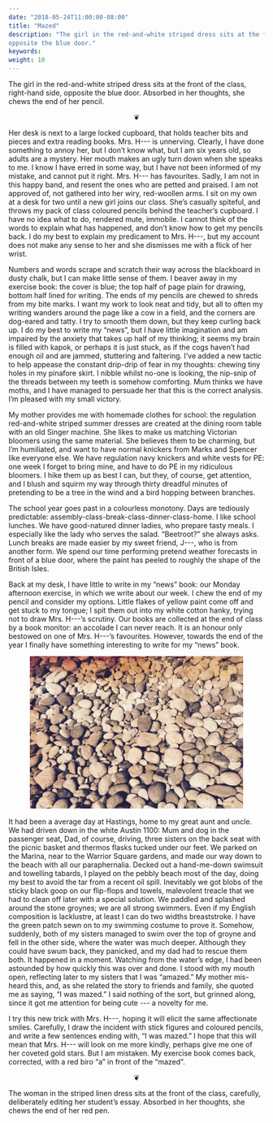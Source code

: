 ```yaml
---
date: "2018-05-24T11:00:00-08:00"
title: "Mazed"
description: "The girl in the red-and-white striped dress sits at the front of the class, right-hand side,
opposite the blue door."
keywords:
weight: 10
---
```


The girl in the red-and-white striped dress sits at the front of the class, right-hand side,
opposite the blue door. Absorbed in her thoughts, she chews the end of her pencil.

<center>
❦
</center>

Her desk is next to a large locked cupboard, that holds teacher bits and pieces and extra reading
books. Mrs. H--- is unnerving. Clearly, I have done something to annoy her, but I don’t know what,
but I am six years old, so adults are a mystery. Her mouth makes an ugly turn down when she speaks
to me. I know I have erred in some way, but I have not been informed of my mistake, and cannot put
it right. Mrs. H--- has favourites. Sadly, I am not in this happy band, and resent the ones who are
petted and praised. I am not approved of, not gathered into her wiry, red-woollen arms. I sit on my
own at a desk for two until a new girl joins our class. She’s casually spiteful, and throws my pack
of class coloured pencils behind the teacher’s cupboard. I have no idea what to do, rendered mute,
immobile. I cannot think of the words to explain what has happened, and don’t know how to get my
pencils back. I do my best to explain my predicament to Mrs. H---, but my account does not make any
sense to her and she dismisses me with a flick of her wrist.

Numbers and words scrape and scratch their way across the blackboard in dusty chalk, but I can make
little sense of them. I beaver away in my exercise book: the cover is blue; the top half of page
plain for drawing, bottom half lined for writing. The ends of my pencils are chewed to shreds from
my bite marks. I want my work to look neat and tidy, but all to often my writing wanders around the
page like a cow in a field, and the corners are dog-eared and tatty. I try to smooth them down, but
they keep curling back up. I do my best to write my “news”, but I have little imagination and am
impaired by the anxiety that takes up half of my thinking; it seems my brain is filled with kapok,
or perhaps it is just stuck, as if the cogs haven’t had enough oil and are jammed, stuttering and
faltering. I’ve added a new tactic to help appease the constant drip-drip of fear in my thoughts:
chewing tiny holes in my pinafore skirt. I nibble whilst no-one is looking, the nip-snip of the
threads between my teeth is somehow comforting. Mum thinks we have moths, and I have managed to
persuade her that this is the correct analysis. I’m pleased with my small victory.

My mother provides me with homemade clothes for school: the regulation red-and-white striped summer
dresses are created at the dining room table with an old Singer machine. She likes to make us
matching Victorian bloomers using the same material. She believes them to be charming, but I’m
humiliated, and want to have normal knickers from Marks and Spencer like everyone else. We have
regulation navy knickers and white vests for PE: one week I forget to bring mine, and have to do PE
in my ridiculous bloomers. I hike them up as best I can, but they, of course, get attention, and I
blush and squirm my way through thirty dreadful minutes of pretending to be a tree in the wind and a
bird hopping between branches.

The school year goes past in a colourless monotony. Days are tediously predictable:
assembly-class-break-class-dinner-class-home. I like school lunches. We have good-natured dinner
ladies, who prepare tasty meals. I especially like the lady who serves the salad. “Beetroot?” she
always asks. Lunch breaks are made easier by my sweet friend, J---, who is from another form. We
spend our time performing pretend weather forecasts in front of a blue door, where the paint has
peeled to roughly the shape of the British Isles.

Back at my desk, I have little to write in my “news” book: our Monday afternoon exercise, in which
we write about our week. I chew the end of my pencil and consider my options. Little flakes of
yellow paint come off and get stuck to my tongue; I spit them out into my white cotton hanky, trying
not to draw Mrs. H---’s scrutiny. Our books are collected at the end of class by a book monitor: an
accolade I can never reach. It is an honour only bestowed on one of Mrs. H---’s favourites. However,
towards the end of the year I finally have something interesting to write for my “news” book.

<center>
<img style="max-width:30em;" src="/images/IMG_0489_edit.jpg" alt="Pebbles Picture"/>
</center>

It had been a average day at Hastings, home to my great aunt and uncle. We had driven down in the
white Austin 1100: Mum and dog in the passenger seat, Dad, of course, driving, three sisters on the
back seat with the picnic basket and thermos flasks tucked under our feet. We parked on the Marina,
near to the Warrior Square gardens, and made our way down to the beach with all our
paraphernalia. Decked out a hand-me-down swimsuit and towelling tabards, I played on the pebbly
beach most of the day, doing my best to avoid the tar from a recent oil spill. Inevitably we got
blobs of the sticky black goop on our flip-flops and towels, malevolent treacle that we had to clean
off later with a special solution. We paddled and splashed around the stone groynes; we are all
strong swimmers. Even if my English composition is lacklustre, at least I can do two widths
breaststroke. I have the green patch sewn on to my swimming costume to prove it. Somehow, suddenly,
both of my sisters managed to swim over the top of groyne and fell in the other side, where the
water was much deeper. Although they could have swum back, they panicked, and my dad had to rescue
them both. It happened in a moment. Watching from the water’s edge, I had been astounded by how
quickly this was over and done. I stood with my mouth open, reflecting later to my sisters that I
was “amazed.” My mother mis-heard this, and, as she related the story to friends and family, she
quoted me as saying, “I was mazed.” I said nothing of the sort, but grinned along, since it got me
attention for being cute --- a novelty for me.

I try this new trick with Mrs. H---, hoping it will elicit the same affectionate smiles. Carefully,
I draw the incident with stick figures and coloured pencils, and write a few sentences ending with,
“I was mazed.” I hope that this will mean that Mrs. H--- will look on me more kindly, perhaps give
me one of her coveted gold stars. But I am mistaken. My exercise book comes back, corrected, with a
red biro “a” in front of the “mazed”.

<center>
❦
</center>

The woman in the striped linen dress sits at the front of the class, carefully, deliberately editing her student’s essay. Absorbed in her thoughts, she chews the end of her red pen.
		
